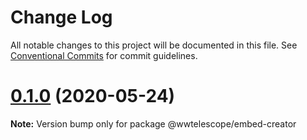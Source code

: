 # Change Log

All notable changes to this project will be documented in this file.
See [Conventional Commits](https://conventionalcommits.org) for commit guidelines.

# [0.1.0](https://github.com/pkgw/wwt-webgl-engine/compare/@wwtelescope/embed-creator@0.1.0-beta.3...@wwtelescope/embed-creator@0.1.0) (2020-05-24)

**Note:** Version bump only for package @wwtelescope/embed-creator
